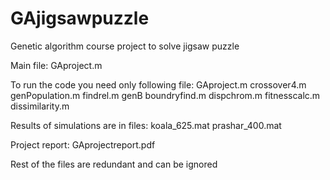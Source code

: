 # GAjigsawpuzzle
Genetic algorithm course project to solve jigsaw puzzle


Main file: GAproject.m

To run the code you need only following file:
GAproject.m
crossover4.m
genPopulation.m
findrel.m
genB
boundryfind.m
dispchrom.m
fitnesscalc.m
dissimilarity.m


Results of simulations are in files:
koala_625.mat
prashar_400.mat

Project report: GAprojectreport.pdf

Rest of the files are redundant and can be ignored
